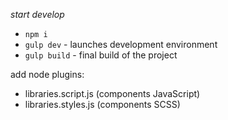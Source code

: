*start develop*
- `npm i`
- `gulp dev` - launches development environment
- `gulp build` - final build of the project

add node plugins:
- libraries.script.js (components JavaScript)
- libraries.styles.js (components SCSS)
